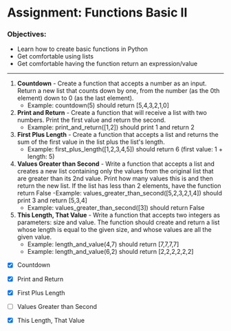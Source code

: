 # Assignment: Functions Basic II

### Objectives:

- Learn how to create basic functions in Python
- Get comfortable using lists
- Get comfortable having the function return an expression/value
<hr>

1. **Countdown** - Create a function that accepts a number as an input. Return a new list that counts down by one, from the number (as the 0th element) down to 0 (as the last element).
    - Example: countdown(5) should return [5,4,3,2,1,0]
2. **Print and Return** - Create a function that will receive a list with two numbers. Print the first value and return the second.
    - Example: print_and_return([1,2]) should print 1 and return 2
3. **First Plus Length** - Create a function that accepts a list and returns the sum of the first value in the list plus the list's length.
    - Example: first_plus_length([1,2,3,4,5]) should return 6 (first value: 1 + length: 5)
4. **Values Greater than Second** - Write a function that accepts a list and creates a new list containing only the values from the original list that are greater than its 2nd value. Print how many values this is and then return the new list. If the list has less than 2 elements, have the function return False
    -Example: values_greater_than_second([5,2,3,2,1,4]) should print 3 and return [5,3,4]
    - Example: values_greater_than_second([3]) should return False
5. **This Length, That Value** - Write a function that accepts two integers as parameters: size and value. The function should create and return a list whose length is equal to the given size, and whose values are all the given value.
    - Example: length_and_value(4,7) should return [7,7,7,7]
    - Example: length_and_value(6,2) should return [2,2,2,2,2,2]


- [x] Countdown

- [x] Print and Return

- [x] First Plus Length

- [ ] Values Greater than Second

- [x] This Length, That Value
